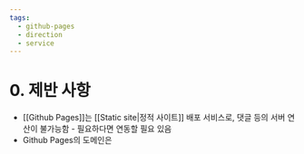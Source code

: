 ```yaml
---
tags:
  - github-pages
  - direction
  - service
---
```

# 0. 제반 사항
+ [[Github Pages]]는 [[Static site|정적 사이트]] 배포 서비스로, 댓글 등의 서버 연산이 불가능함 - 필요하다면 연동할 필요 있음
+ Github Pages의 도메인은 
